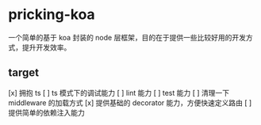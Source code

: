 # pricking-koa <alpha>

一个简单的基于 koa 封装的 node 层框架，目的在于提供一些比较好用的开发方式，提升开发效率。

## target

[x] 拥抱 ts
[ ] ts 模式下的调试能力
[ ] lint 能力
[ ] test 能力
[ ] 清理一下 middleware 的加载方式
[x] 提供基础的 decorator 能力，方便快速定义路由
[ ] 提供简单的依赖注入能力
